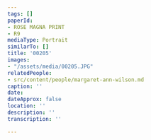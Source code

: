 ```yaml
---
tags: []
paperId:
- ROSE MAGNA PRINT
- R9
mediaType: Portrait
similarTo: []
title: '00205'
images:
- "/assets/media/00205.JPG"
relatedPeople:
- src/content/people/margaret-ann-wilson.md
caption: ''
date: 
dateApprox: false
location: ''
description: ''
transcription: ''

---
```

